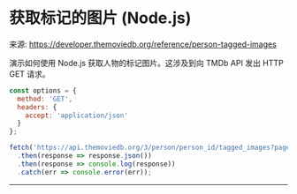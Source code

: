 # 获取标记的图片 (Node.js)

来源: https://developer.themoviedb.org/reference/person-tagged-images

演示如何使用 Node.js 获取人物的标记图片。这涉及到向 TMDb API 发出 HTTP GET 请求。

```javascript
const options = {
  method: 'GET',
  headers: {
    accept: 'application/json'
  }
};

fetch('https://api.themoviedb.org/3/person/person_id/tagged_images?page=1', options)
  .then(response => response.json())
  .then(response => console.log(response))
  .catch(err => console.error(err));
```

--------------------------------
